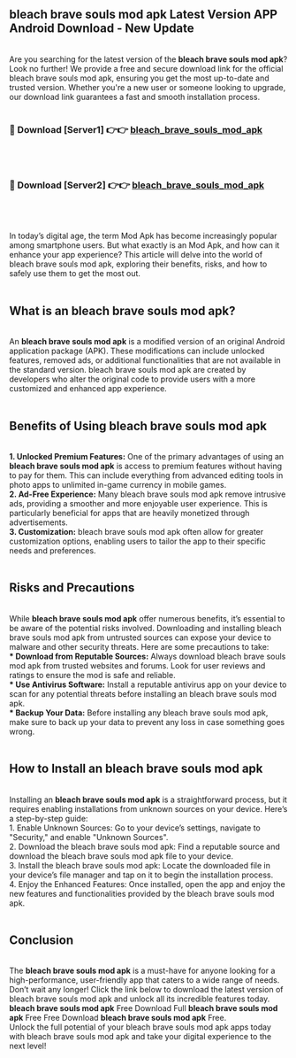 ## bleach brave souls mod apk Latest Version APP Android Download - New Update
<br>
Are you searching for the latest version of the <strong>bleach brave souls mod apk</strong>? Look no further! We provide a free and secure download link for the official bleach brave souls mod apk, ensuring you get the most up-to-date and trusted version. Whether you're a new user or someone looking to upgrade, our download link guarantees a fast and smooth installation process.
<br>
<br>
<h3>🔴 Download [Server1] 👉👉 <a href="https://modyolo.store/bleach+brave+souls+mod+apk">bleach_brave_souls_mod_apk</a></h3><br>
<br>
<h3>🔴 Download [Server2] 👉👉 <a href="https://modyolo.store/bleach+brave+souls+mod+apk">bleach_brave_souls_mod_apk</a></h3><br>
<br>
<br>
In today’s digital age, the term Mod Apk has become increasingly popular among smartphone users. But what exactly is an Mod Apk, and how can it enhance your app experience? This article will delve into the world of bleach brave souls mod apk, exploring their benefits, risks, and how to safely use them to get the most out.
<br>
<br>
<h2>What is an bleach brave souls mod apk?</h2>
<br>
An <strong>bleach brave souls mod apk</strong> is a modified version of an original Android application package (APK). These modifications can include unlocked features, removed ads, or additional functionalities that are not available in the standard version. bleach brave souls mod apk are created by developers who alter the original code to provide users with a more customized and enhanced app experience.
<br>
<br>
<h2>Benefits of Using bleach brave souls mod apk</h2>
<br>
<strong> 1. Unlocked Premium Features:</strong> One of the primary advantages of using an <strong>bleach brave souls mod apk</strong> is access to premium features without having to pay for them. This can include everything from advanced editing tools in photo apps to unlimited in-game currency in mobile games.
<br>
<strong> 2. Ad-Free Experience:</strong> Many bleach brave souls mod apk remove intrusive ads, providing a smoother and more enjoyable user experience. This is particularly beneficial for apps that are heavily monetized through advertisements.
<br>
<strong> 3. Customization:</strong> bleach brave souls mod apk often allow for greater customization options, enabling users to tailor the app to their specific needs and preferences.
<br>
<br>
<h2>Risks and Precautions</h2>
<br>
While <strong>bleach brave souls mod apk</strong> offer numerous benefits, it’s essential to be aware of the potential risks involved. Downloading and installing bleach brave souls mod apk from untrusted sources can expose your device to malware and other security threats. Here are some precautions to take:
<br>
<strong> * Download from Reputable Sources:</strong> Always download bleach brave souls mod apk from trusted websites and forums. Look for user reviews and ratings to ensure the mod is safe and reliable.
<br>
<strong> * Use Antivirus Software:</strong> Install a reputable antivirus app on your device to scan for any potential threats before installing an bleach brave souls mod apk.
<br>
<strong> * Backup Your Data:</strong> Before installing any bleach brave souls mod apk, make sure to back up your data to prevent any loss in case something goes wrong.
<br>
<br>
<h2>How to Install an bleach brave souls mod apk</h2>
<br>
Installing an <strong>bleach brave souls mod apk</strong> is a straightforward process, but it requires enabling installations from unknown sources on your device. Here’s a step-by-step guide:
<br>
 1. Enable Unknown Sources: Go to your device’s settings, navigate to "Security," and enable "Unknown Sources".
<br>
 2. Download the bleach brave souls mod apk: Find a reputable source and download the bleach brave souls mod apk file to your device.
<br>
 3. Install the bleach brave souls mod apk: Locate the downloaded file in your device’s file manager and tap on it to begin the installation process.
<br>
 4. Enjoy the Enhanced Features: Once installed, open the app and enjoy the new features and functionalities provided by the bleach brave souls mod apk.
<br>
<br>
<h2><strong>Conclusion</strong></h2>
<br>
The <strong>bleach brave souls mod apk</strong> is a must-have for anyone looking for a high-performance, user-friendly app that caters to a wide range of needs. Don’t wait any longer! Click the link below to download the latest version of bleach brave souls mod apk and unlock all its incredible features today.
<br>
<strong>bleach brave souls mod apk</strong> Free Download Full <strong>bleach brave souls mod apk</strong> Free Free Download <strong>bleach brave souls mod apk</strong> Free.
<br>
Unlock the full potential of your bleach brave souls mod apk apps today with bleach brave souls mod apk and take your digital experience to the next level!